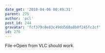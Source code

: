 ```yaml
---
date_gmt: '2010-04-06 00:49:31'
parent: 275
author: 'pcl'
post_id: 244
gravatar: 'fcf379c8e83c49dd560a8b0f245fc2cf'
id: 276
---
```


File->Open from VLC should work.